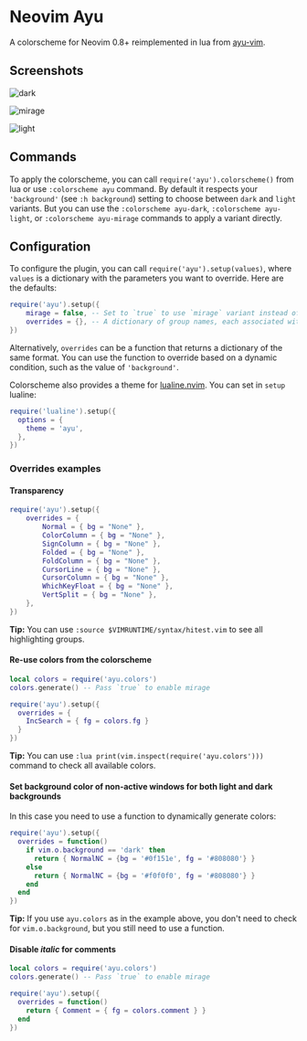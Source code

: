 # Neovim Ayu

A colorscheme for Neovim 0.8+ reimplemented in lua from [ayu-vim](https://github.com/Luxed/ayu-vim).

## Screenshots

![dark](screenshots/dark.png)

![mirage](screenshots/mirage.png)

![light](screenshots/light.png)

## Commands

To apply the colorscheme, you can call `require('ayu').colorscheme()` from lua or use `:colorscheme ayu` command. By default it respects your `'background'` (see `:h background`) setting to choose between `dark` and `light` variants. But you can use the `:colorscheme ayu-dark`, `:colorscheme ayu-light`, or `:colorscheme ayu-mirage` commands to apply a variant directly.

## Configuration

To configure the plugin, you can call `require('ayu').setup(values)`, where `values` is a dictionary with the parameters you want to override. Here are the defaults:

```lua
require('ayu').setup({
    mirage = false, -- Set to `true` to use `mirage` variant instead of `dark` for dark background.
    overrides = {}, -- A dictionary of group names, each associated with a dictionary of parameters (`bg`, `fg`, `sp` and `style`) and colors in hex.
})
```

Alternatively, `overrides` can be a function that returns a dictionary of the same format. You can use the function to override based on a dynamic condition, such as the value of `'background'`.

Colorscheme also provides a theme for [lualine.nvim](https://github.com/nvim-lualine/lualine.nvim). You can set in `setup` lualine:

```lua
require('lualine').setup({
  options = {
    theme = 'ayu',
  },
})
```

### Overrides examples

#### Transparency

```lua
require('ayu').setup({
    overrides = {
        Normal = { bg = "None" },
        ColorColumn = { bg = "None" },
        SignColumn = { bg = "None" },
        Folded = { bg = "None" },
        FoldColumn = { bg = "None" },
        CursorLine = { bg = "None" },
        CursorColumn = { bg = "None" },
        WhichKeyFloat = { bg = "None" },
        VertSplit = { bg = "None" },
    },
})
```

**Tip:** You can use `:source $VIMRUNTIME/syntax/hitest.vim` to see all highlighting groups.

#### Re-use colors from the colorscheme

```lua
local colors = require('ayu.colors')
colors.generate() -- Pass `true` to enable mirage

require('ayu').setup({
  overrides = {
    IncSearch = { fg = colors.fg }
  }
})
```

**Tip:** You can use `:lua print(vim.inspect(require('ayu.colors')))` command to check all available colors.

#### Set background color of non-active windows for both light and dark backgrounds

In this case you need to use a function to dynamically generate colors:

```lua
require('ayu').setup({
  overrides = function()
    if vim.o.background == 'dark' then
      return { NormalNC = {bg = '#0f151e', fg = '#808080'} }
    else
      return { NormalNC = {bg = '#f0f0f0', fg = '#808080'} }
    end
  end
})
```

**Tip:** If you use `ayu.colors` as in the example above, you don't need to check for `vim.o.background`, but you still need to use a function.

#### Disable _italic_ for comments

```lua
local colors = require('ayu.colors')
colors.generate() -- Pass `true` to enable mirage

require('ayu').setup({
  overrides = function()
    return { Comment = { fg = colors.comment } }
  end
})
```
